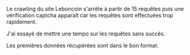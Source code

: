 Le crawling du site Leboncoin s'arrête à partir de 15 requêtes puis une vérification captcha apparaît car les requêtes
sont effectuées trop rapidement.

J'ai essayé de mettre une tempo sur les requêtes sans succès.

Les premières données récupérées sont dans le bon format.
